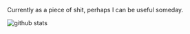 Currently as a piece of shit, perhaps I can be useful someday.

![github stats](https://github-readme-stats.vercel.app/api?username=jabberwocky238&hide_title=true&hide_border=true&show_icons=true&include_all_commits=true&line_height=21&bg_color=0,EC6C6C,FFD479,FFFC79,73FA79&theme=graywhite&locale=cn)
